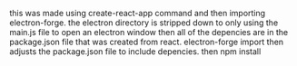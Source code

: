 this was made using create-react-app command
and then importing electron-forge.
the electron directory is stripped down to only using the main.js file to open an electron window
then all of the depencies are in the package.json file that was created from react.
electron-forge import then adjusts the package.json file to include depencies.
then npm install